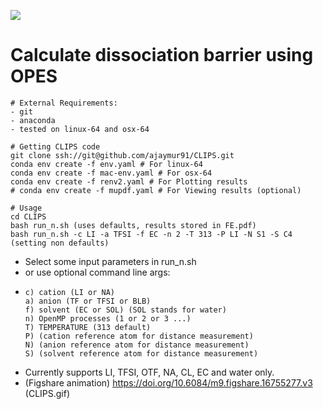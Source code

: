   ![](CLIPS.gif)
# Calculate dissociation barrier using OPES

  ```
# External Requirements:
- git 
- anaconda
- tested on linux-64 and osx-64
  ```
  ```
# Getting CLIPS code
git clone ssh://git@github.com/ajaymur91/CLIPS.git
conda env create -f env.yaml # For linux-64
conda env create -f mac-env.yaml # For osx-64
conda env create -f renv2.yaml # For Plotting results 
# conda env create -f mupdf.yaml # For Viewing results (optional)

# Usage
cd CLIPS 
bash run_n.sh (uses defaults, results stored in FE.pdf)
bash run_n.sh -c LI -a TFSI -f EC -n 2 -T 313 -P LI -N S1 -S C4 (setting non defaults)
  ```
  - Select some input parameters in run_n.sh
  - or use optional command line args:
  -     c) cation (LI or NA)
        a) anion (TF or TFSI or BLB)
        f) solvent (EC or SOL) (SOL stands for water)
        n) OpenMP processes (1 or 2 or 3 ...) 
        T) TEMPERATURE (313 default)
        P) (cation reference atom for distance measurement)
        N) (anion reference atom for distance measurement)
        S) (solvent reference atom for distance measurement)

  - Currently supports LI, TFSI, OTF, NA, CL, EC and water only.
  - (Figshare animation) https://doi.org/10.6084/m9.figshare.16755277.v3 (CLIPS.gif)

  ```
